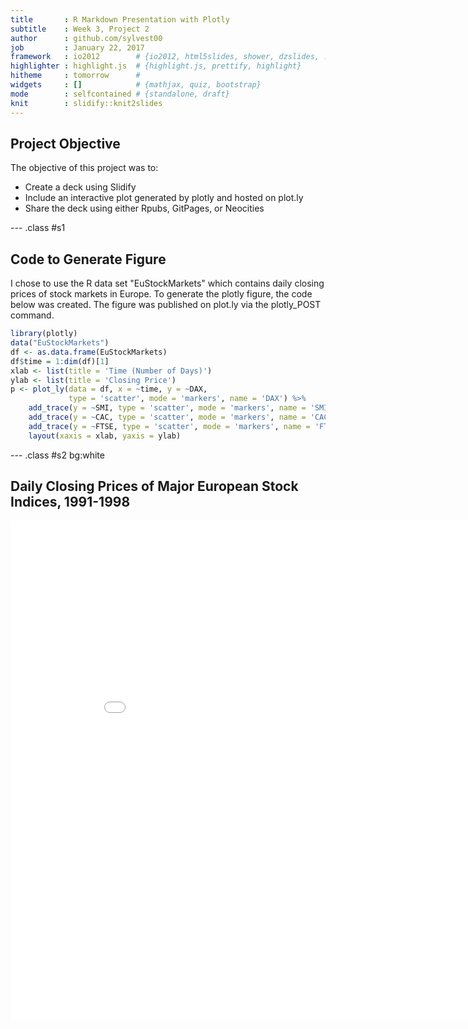 ```yaml
---
title       : R Markdown Presentation with Plotly
subtitle    : Week 3, Project 2
author      : github.com/sylvest00
job         : January 22, 2017
framework   : io2012        # {io2012, html5slides, shower, dzslides, ...}
highlighter : highlight.js  # {highlight.js, prettify, highlight}
hitheme     : tomorrow      # 
widgets     : []            # {mathjax, quiz, bootstrap}
mode        : selfcontained # {standalone, draft}
knit        : slidify::knit2slides
---
```


<style>
.title-slide {
  background-color: #FFFFFF;
  h2{color: #FFFFFF;}
}
</style>



## Project Objective
The objective of this project was to:
- Create a deck using Slidify
- Include an interactive plot generated by plotly and hosted on plot.ly
- Share the deck using either Rpubs, GitPages, or Neocities

--- .class #s1



## Code to Generate Figure
I chose to use the R data set "EuStockMarkets" which contains daily closing prices of stock markets in Europe. To generate the plotly figure, the code below was created. The figure was published on plot.ly via the plotly_POST command.

```r
library(plotly)
data("EuStockMarkets")
df <- as.data.frame(EuStockMarkets)
df$time = 1:dim(df)[1]
xlab <- list(title = 'Time (Number of Days)')
ylab <- list(title = 'Closing Price')
p <- plot_ly(data = df, x = ~time, y = ~DAX,
             type = 'scatter', mode = 'markers', name = 'DAX') %>%
    add_trace(y = ~SMI, type = 'scatter', mode = 'markers', name = 'SMI') %>%
    add_trace(y = ~CAC, type = 'scatter', mode = 'markers', name = 'CAC') %>%
    add_trace(y = ~FTSE, type = 'scatter', mode = 'markers', name = 'FTSE') %>%
    layout(xaxis = xlab, yaxis = ylab)
```

--- .class #s2 bg:white

## Daily Closing Prices of Major European Stock Indices, 1991-1998
<div>
    <iframe width="900" height="800" frameborder="0" scrolling="no" src="//plot.ly/~ssylvest00/1.embed"></iframe>
</div>

